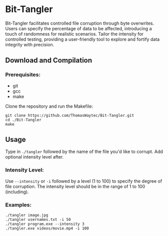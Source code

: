 # Bit-Tangler

Bit-Tangler facilitates controlled file corruption through byte overwrites. Users can specify the percentage of data to be affected, introducing a touch of randomness for realistic scenarios. Tailor the intensity for controlled testing, providing a user-friendly tool to explore and fortify data integrity with precision.

## Download and Compilation
### Prerequisites:
- git
- gcc
- make

Clone the repository and run the Makefile:
```shell
git clone https://github.com/ThomasWaytec/Bit-Tangler.git
cd ./Bit-Tangler
make
```

## Usage
Type in `./tangler` followed by the name of the file you'd like to corrupt.
Add optional intensity level after.

### Intensity Level:
Use `--intensity` or `-i` followed by a level (1 to 100) to specify the degree of file corruption. The intensity level should be in the range of 1 to 100 (including).

### Examples:
``` shell
./tangler image.jpg
./tangler usernames.txt -i 50
./tangler program.exe --intensity 3 
./tangler.exe videos/movie.mp4 -i 100